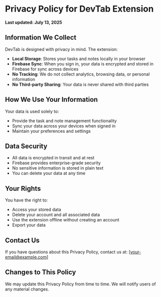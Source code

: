 # Privacy Policy for DevTab Extension

**Last updated: July 13, 2025**

## Information We Collect

DevTab is designed with privacy in mind. The extension:

- **Local Storage**: Stores your tasks and notes locally in your browser
- **Firebase Sync**: When you sign in, your data is encrypted and stored in Firebase for sync across devices
- **No Tracking**: We do not collect analytics, browsing data, or personal information
- **No Third-party Sharing**: Your data is never shared with third parties

## How We Use Your Information

Your data is used solely to:
- Provide the task and note management functionality
- Sync your data across your devices when signed in
- Maintain your preferences and settings

## Data Security

- All data is encrypted in transit and at rest
- Firebase provides enterprise-grade security
- No sensitive information is stored in plain text
- You can delete your data at any time

## Your Rights

You have the right to:
- Access your stored data
- Delete your account and all associated data
- Use the extension offline without creating an account
- Export your data

## Contact Us

If you have questions about this Privacy Policy, contact us at:
[your-email@example.com]

## Changes to This Policy

We may update this Privacy Policy from time to time. We will notify users of any material changes.
